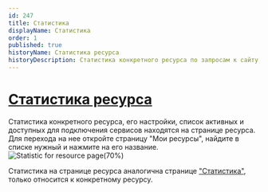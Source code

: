 ```yaml
---
id: 247
title: Статистика
displayName: Статистика
order: 1
published: true
historyName: Статистика ресурса
historyDescription: Статистика конкретного ресурса по запросам к сайту, движению и источникам трафика
---
```


# [Статистика ресурса](statistic-for-resource)

Статистика конкретного ресурса, его настройки, список активных и доступных для подключения сервисов находятся на странице ресурса. Для перехода на нее откройте страницу "Мои ресурсы", найдите в списке нужный и нажмите на его название.
![Statistic for resource page(70%)](https://img.solarspace.pro/docs/statistic-for-resource-page.jpg "Статистика для страницы ресурса")

Статистика на странице ресурса аналогична странице ["Статистика"]([235]), только относится к конкретному ресурсу.